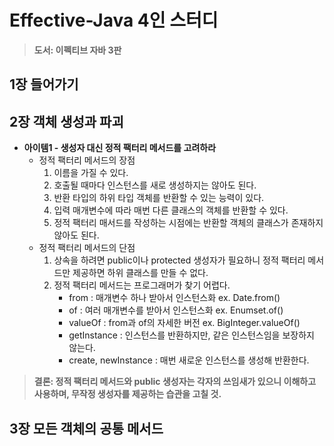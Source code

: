 # Effective-Java 4인 스터디

> __도서: 이펙티브 자바 3판__

## 1장 들어가기
## 2장 객체 생성과 파괴
* __아이템1 - 생성자 대신 정적 팩터리 메서드를 고려하라__
  + 정적 팩터리 메서드의 장점  
    1. 이름을 가질 수 있다.
    2. 호출될 때마다 인스턴스를 새로 생성하지는 않아도 된다.
    3. 반환 타입의 하위 타입 객체를 반환할 수 있는 능력이 있다.
    4. 입력 매개변수에 따라 매번 다른 클래스의 객체를 반환할 수 있다.
    5. 정적 팩터리 매서드를 작성하는 시점에는 반환할 객체의 클래스가 존재하지 않아도 된다.
  + 정적 팩터리 메서드의 단점  
    1. 상속을 하려면 public이나 protected 생성자가 필요하니 정적 팩터리 메서드만 제공하면 하위 클래스를 만들 수 없다.
    2. 정적 팩터리 메서드는 프로그래머가 찾기 어렵다.
        - from : 매개변수 하나 받아서 인스턴스화 ex. Date.from()
        - of : 여러 매개변수를 받아서 인스턴스화 ex. Enumset.of()
        - valueOf : from과 of의 자세한 버전 ex. BigInteger.valueOf()
        - getInstance : 인스턴스를 반환하지만, 같은 인스턴스임을 보장하지 않는다.
        - create, newInstance : 매번 새로운 인스턴스를 생성해 반환한다.  
> __결론: 정적 팩터리 메서드와 public 생성자는 각자의 쓰임새가 있으니 이해하고 사용하며, 무작정 생성자를 제공하는 습관을 고칠 것.__
## 3장 모든 객체의 공통 메서드
